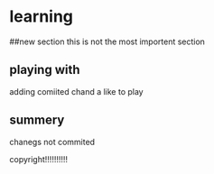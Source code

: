 # learning

##new section
this is not the most importent section

## playing with 
adding comiited chand
a like to play
## summery
chanegs not commited

copyright!!!!!!!!!!